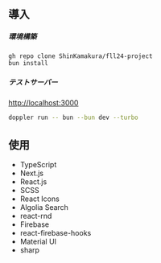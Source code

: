 ## 導入

##### 環境構築

```
gh repo clone ShinKamakura/fll24-project
bun install
```

##### テストサーバー

[http://localhost:3000](http://localhost:3000)

```bash
doppler run -- bun --bun dev --turbo
```

## 使用

- TypeScript
- Next.js
- React.js
- SCSS
- React Icons
- Algolia Search
- react-rnd
- Firebase
- react-firebase-hooks
- Material UI
- sharp
